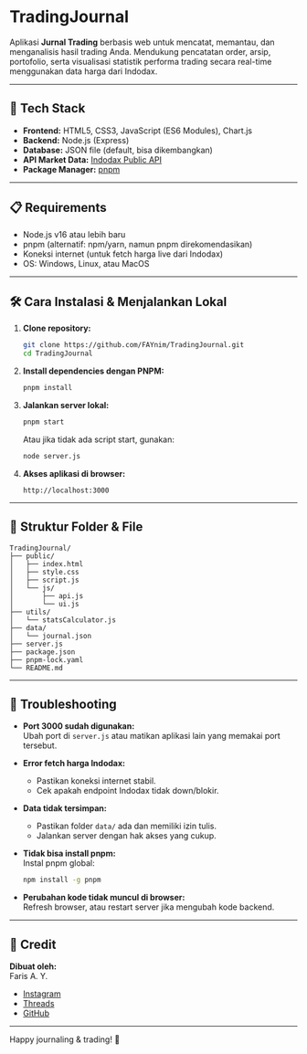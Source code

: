 # TradingJournal

Aplikasi **Jurnal Trading** berbasis web untuk mencatat, memantau, dan menganalisis hasil trading Anda. Mendukung pencatatan order, arsip, portofolio, serta visualisasi statistik performa trading secara real-time menggunakan data harga dari Indodax.

---

## 🚀 Tech Stack

- **Frontend:** HTML5, CSS3, JavaScript (ES6 Modules), Chart.js
- **Backend:** Node.js (Express)
- **Database:** JSON file (default, bisa dikembangkan)
- **API Market Data:** [Indodax Public API](https://indodax.com/downloads/BITCOINCOID-API-DOCUMENTATION.pdf)
- **Package Manager:** [pnpm](https://pnpm.io/)


---

## 📋 Requirements

- Node.js v16 atau lebih baru
- pnpm (alternatif: npm/yarn, namun pnpm direkomendasikan)
- Koneksi internet (untuk fetch harga live dari Indodax)
- OS: Windows, Linux, atau MacOS

---

## 🛠️ Cara Instalasi & Menjalankan Lokal

1. **Clone repository:**
    ```sh
    git clone https://github.com/FAYnim/TradingJournal.git
    cd TradingJournal
    ```

2. **Install dependencies dengan PNPM:**
    ```sh
    pnpm install
    ```

3. **Jalankan server lokal:**
    ```sh
    pnpm start
    ```
   Atau jika tidak ada script start, gunakan:
    ```sh
    node server.js
    ```

4. **Akses aplikasi di browser:**
    ```
    http://localhost:3000
    ```

---

## 📂 Struktur Folder & File

```
TradingJournal/
├── public/
│   ├── index.html
│   ├── style.css
│   ├── script.js
│   └── js/
│       ├── api.js
│       └── ui.js
├── utils/
│   └── statsCalculator.js
├── data/
│   └── journal.json
├── server.js
├── package.json
├── pnpm-lock.yaml
└── README.md
```

---

## 🐞 Troubleshooting

- **Port 3000 sudah digunakan:**  
  Ubah port di `server.js` atau matikan aplikasi lain yang memakai port tersebut.

- **Error fetch harga Indodax:**  
  - Pastikan koneksi internet stabil.
  - Cek apakah endpoint Indodax tidak down/blokir.

- **Data tidak tersimpan:**  
  - Pastikan folder `data/` ada dan memiliki izin tulis.
  - Jalankan server dengan hak akses yang cukup.

- **Tidak bisa install pnpm:**  
  Instal pnpm global:  
  ```sh
  npm install -g pnpm
  ```

- **Perubahan kode tidak muncul di browser:**  
  Refresh browser, atau restart server jika mengubah kode backend.

---

## 🙌 Credit

**Dibuat oleh:**  
Faris A. Y.  
- [Instagram](https://instagram.com/faris.a.y)
- [Threads](https://threads.net/@faris.a.y)
- [GitHub](https://github.com/FAYnim)

---

Happy journaling & trading! 🚀
